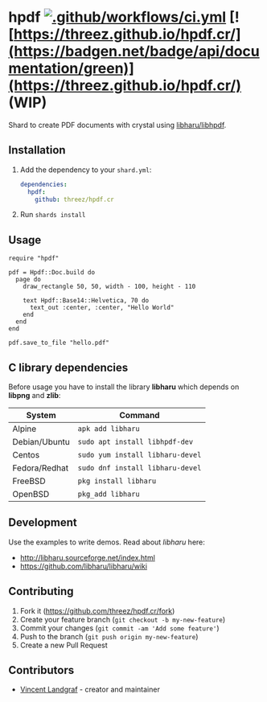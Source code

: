 # hpdf [![.github/workflows/ci.yml](https://github.com/threez/hpdf.cr/actions/workflows/ci.yml/badge.svg)](https://github.com/threez/hpdf.cr/actions/workflows/ci.yml) [![https://threez.github.io/hpdf.cr/](https://badgen.net/badge/api/documentation/green)](https://threez.github.io/hpdf.cr/) (**WIP**)

Shard to create PDF documents with crystal using [libharu/libhpdf](https://github.com/libharu/libharu/).

## Installation

1. Add the dependency to your `shard.yml`:

   ```yaml
   dependencies:
     hpdf:
       github: threez/hpdf.cr
   ```

2. Run `shards install`

## Usage

```crystal
require "hpdf"

pdf = Hpdf::Doc.build do
  page do
    draw_rectangle 50, 50, width - 100, height - 110

    text Hpdf::Base14::Helvetica, 70 do
      text_out :center, :center, "Hello World"
    end
  end
end

pdf.save_to_file "hello.pdf"

```

## C library dependencies

Before usage you have to install the library **libharu** which
depends on **libpng** and **zlib**:

|System|Command|
|------|-------|
| Alpine | `apk add libharu` |
| Debian/Ubuntu | `sudo apt install libhpdf-dev` |
| Centos  | `sudo yum install libharu-devel` |
| Fedora/Redhat | `sudo dnf install libharu-devel` |
| FreeBSD | `pkg install libharu` |
| OpenBSD | `pkg_add libharu` |

## Development

Use the examples to write demos. Read about *libharu* here:

* http://libharu.sourceforge.net/index.html
* https://github.com/libharu/libharu/wiki

## Contributing

1. Fork it (https://github.com/threez/hpdf.cr/fork)
2. Create your feature branch (`git checkout -b my-new-feature`)
3. Commit your changes (`git commit -am 'Add some feature'`)
4. Push to the branch (`git push origin my-new-feature`)
5. Create a new Pull Request

## Contributors

- [Vincent Landgraf](https://github.com/threez) - creator and maintainer
